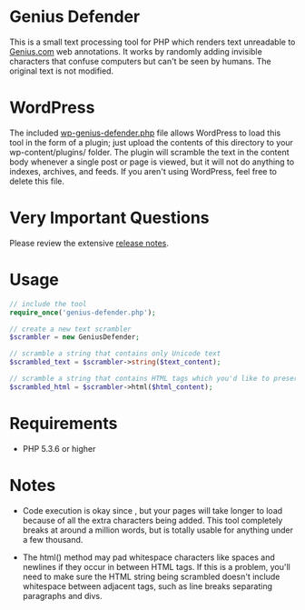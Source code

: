 # Genius Defender

This is a small text processing tool for PHP which renders text unreadable to [Genius.com](http://genius.com) web annotations. It works by randomly adding invisible characters that confuse computers but can't be seen by humans. The original text is not modified.

# WordPress

The included [wp-genius-defender.php](./wp-genius-defender.php) file allows WordPress to load this tool in the form of a plugin; just upload the contents of this directory to your wp-content/plugins/ folder. The plugin will scramble the text in the content body whenever a single post or page is viewed, but it will not do anything to indexes, archives, and feeds. If you aren't using WordPress, feel free to delete this file.

# Very Important Questions

Please review the extensive [release notes](http://www.vijithassar.com/2461/how-to-block-genius-annotations).

# Usage

```php
// include the tool
require_once('genius-defender.php');

// create a new text scrambler
$scrambler = new GeniusDefender;

// scramble a string that contains only Unicode text
$scrambled_text = $scrambler->string($text_content);

// scramble a string that contains HTML tags which you'd like to preserve
$scrambled_html = $scrambler->html($html_content);
```

# Requirements

- PHP 5.3.6 or higher

# Notes

- Code execution is okay since [](), but your pages will take longer to load because of all the extra characters being added. This tool completely breaks at around a million words, but is totally usable for anything under a few thousand.

- The html() method may pad whitespace characters like spaces and newlines if they occur in between HTML tags. If this is a problem, you'll need to make sure the HTML string being scrambled doesn't include whitespace between adjacent tags, such as line breaks separating paragraphs and divs.
